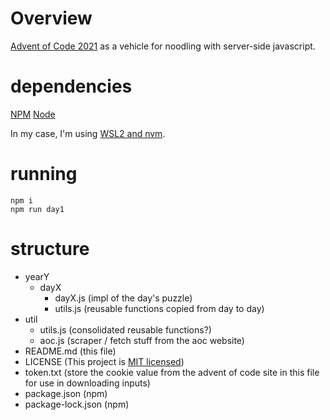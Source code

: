 # Overview

[Advent of Code 2021](https://adventofcode.com/2021) as a vehicle for noodling with server-side javascript. 

# dependencies
[NPM](https://example.com)
[Node](https://nodejs.org/en/learn/getting-started/how-to-install-nodejs)

In my case, I'm using [WSL2 and nvm](https://learn.microsoft.com/en-us/windows/dev-environment/javascript/nodejs-on-wsl0).

# running
```
npm i
npm run day1
```

# structure

- yearY
  - dayX
    - dayX.js (impl of the day's puzzle)
    - utils.js (reusable functions copied from day to day)
- util
  - utils.js (consolidated reusable functions?)
  - aoc.js (scraper / fetch stuff from the aoc website)
- README.md (this file)
- LICENSE (This project is [MIT licensed](https://choosealicense.com/licenses/mit/))
- token.txt (store the cookie value from the advent of code site in this file for use in downloading inputs)
- package.json (npm)
- package-lock.json (npm)